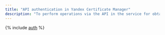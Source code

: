 ```yaml
---
title: "API authentication in Yandex Certificate Manager"
description: "To perform operations via the API in the service for obtaining and renewing TLS certificates from Let's Encrypt - Yandex Certificate Manager, you need to obtain an IAM token for a service, federated or Yandex account."
---
```


{% include [auth](../../_includes/authentication.md) %}